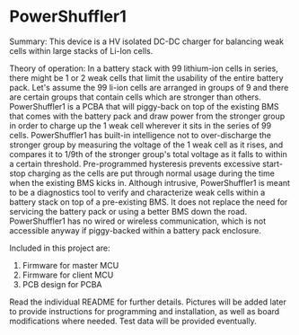 # PowerShuffler1
Summary: This device is a HV isolated DC-DC charger for balancing weak cells within large stacks of Li-Ion cells.

Theory of operation: In a battery stack with 99 lithium-ion cells in series, there might be 1 or 2 weak cells that limit the usability of the entire battery pack. Let's assume the 99 li-ion cells are arranged in groups of 9 and there are certain groups that contain cells which are stronger than others. PowerShuffler1 is a PCBA that will piggy-back on top of the existing BMS that comes with the battery pack and draw power from the stronger group in order to charge up the 1 weak cell wherever it sits in the series of 99 cells. PowerShuffler1 has built-in intelligence not to over-discharge the stronger group by measuring the voltage of the 1 weak cell as it rises, and compares it to 1/9th of the stronger group's total voltage as it falls to within a certain threshold. Pre-programmed hysteresis prevents excessive start-stop charging as the cells are put through normal usage during the time when the existing BMS kicks in. Although intrusive, PowerShuffler1 is meant to be a diagnostics tool to verify and characterize weak cells within a battery stack on top of a pre-existing BMS. It does not replace the need for servicing the battery pack or using a better BMS down the road. PowerShuffler1 has no wired or wireless communication, which is not accessible anyway if piggy-backed within a battery pack enclosure.

Included in this project are:
1. Firmware for master MCU
2. Firmware for client MCU
3. PCB design for PCBA

Read the individual README for further details. Pictures will be added later to provide instructions for programming and installation, as well as board modifications where needed. Test data will be provided eventually.
